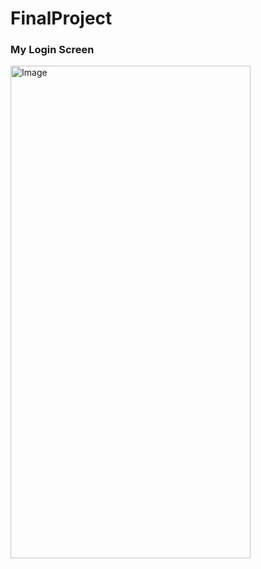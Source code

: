 # FinalProject

### My Login Screen
<img width="384" height="788" alt="Image" src="https://github.com/user-attachments/assets/cd968597-8710-41d2-9cd7-51c2a3b55fd9" />
